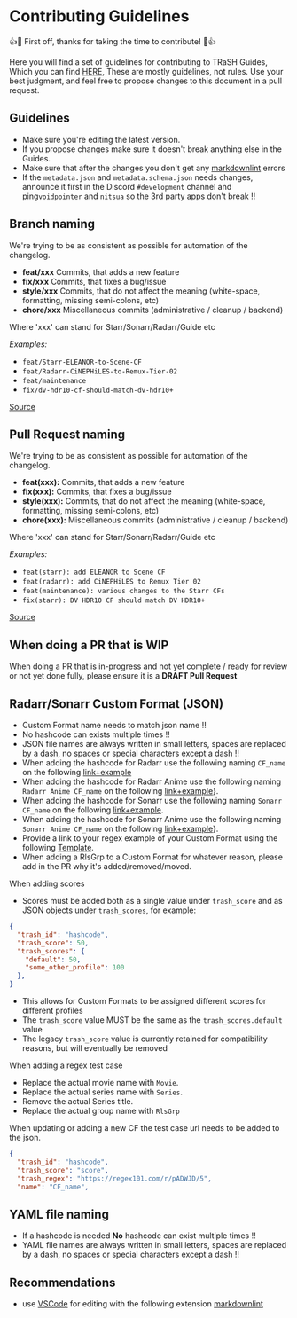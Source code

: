 # Contributing Guidelines

👍🎉 First off, thanks for taking the time to contribute! 🎉👍

Here you will find a set of guidelines for contributing to TRaSH Guides, Which you can find [HERE](https://trash-guides.info/),
These are mostly guidelines, not rules. Use your best judgment, and feel free to propose changes to this document in a pull request.

## Guidelines

- Make sure you're editing the latest version.
- If you propose changes make sure it doesn't break anything else in the Guides.
- Make sure that after the changes you don't get any [markdownlint](https://github.com/markdownlint/markdownlint/blob/master/docs/RULES.md) errors
- If the `metadata.json` and `metadata.schema.json` needs changes, announce it first in the Discord `#development` channel and ping`voidpointer` and `nitsua` so the 3rd party apps don't break :bangbang:

## Branch naming

We're trying to be as consistent as possible for automation of the changelog.

- **feat/xxx** Commits, that adds a new feature
- **fix/xxx**  Commits, that fixes a bug/issue
- **style/xxx** Commits, that do not affect the meaning (white-space, formatting, missing semi-colons, etc)
- **chore/xxx** Miscellaneous commits (administrative / cleanup / backend)

Where 'xxx' can stand for Starr/Sonarr/Radarr/Guide etc

*Examples:*

- `feat/Starr-ELEANOR-to-Scene-CF`
- `feat/Radarr-CiNEPHiLES-to-Remux-Tier-02`
- `feat/maintenance`
- `fix/dv-hdr10-cf-should-match-dv-hdr10+`

[Source](https://gist.github.com/qoomon/5dfcdf8eec66a051ecd85625518cfd13#types)

## Pull Request naming

We're trying to be as consistent as possible for automation of the changelog.

- **feat(xxx):** Commits, that adds a new feature
- **fix(xxx):**  Commits, that fixes a bug/issue
- **style(xxx):** Commits, that do not affect the meaning (white-space, formatting, missing semi-colons, etc)
- **chore(xxx):** Miscellaneous commits (administrative / cleanup / backend)

Where 'xxx' can stand for Starr/Sonarr/Radarr/Guide etc

*Examples:*

- `feat(starr): add ELEANOR to Scene CF`
- `feat(radarr): add CiNEPHiLES to Remux Tier 02`
- `feat(maintenance): various changes to the Starr CFs`
- `fix(starr): DV HDR10 CF should match DV HDR10+`

[Source](https://gist.github.com/qoomon/5dfcdf8eec66a051ecd85625518cfd13#types)

## When doing a PR that is WIP

When doing a PR that is in-progress and not yet complete / ready for review or not yet done fully, please ensure it is a **DRAFT Pull Request**

## Radarr/Sonarr Custom Format (JSON)

- Custom Format name needs to match json name :bangbang:
- No hashcode can exists multiple times :bangbang:
- JSON file names are always written in small letters, spaces are replaced by a dash, no spaces or special characters except a dash :bangbang:
- When adding the hashcode for Radarr use the following naming `CF_name` on the following [link+example](https://md5.gromweb.com/?string=BR-DISK)
- When adding the hashcode for Radarr Anime use the following naming `Radarr Anime CF_name` on the following [link+example](https://md5.gromweb.com/?string=Radarr+Anime+BR-DISK)}.
- When adding the hashcode for Sonarr use the following naming `Sonarr CF_name` on the following [link+example](https://md5.gromweb.com/?string=Sonarr+BR-DISK).
- When adding the hashcode for Sonarr Anime use the following naming `Sonarr Anime CF_name` on the following [link+example](https://md5.gromweb.com/?string=Sonarr+Anime+BR-DISK)}.
- Provide a link to your regex example of your Custom Format using the following [Template](https://regex101.com/r/4DypIW/1).
- When adding a RlsGrp to a Custom Format for whatever reason, please add in the PR why it's added/removed/moved.

When adding scores

- Scores must be added both as a single value under `trash_score` and as JSON objects under `trash_scores`, for example:

```json
{
  "trash_id": "hashcode",
  "trash_score": 50,
  "trash_scores": {
    "default": 50,
    "some_other_profile": 100
  },
}
```

- This allows for Custom Formats to be assigned different scores for different profiles
- The `trash_score` value MUST be the same as the `trash_scores.default` value
- The legacy `trash_score` value is currently retained for compatibility reasons, but will eventually be removed

When adding a regex test case

- Replace the actual movie name with `Movie`.
- Replace the actual series name with `Series`.
- Remove the actual Series title.
- Replace the actual group name with `RlsGrp`

When updating or adding a new CF the test case url needs to be added to the json.

```json
{
  "trash_id": "hashcode",
  "trash_score": "score",
  "trash_regex": "https://regex101.com/r/pADWJD/5",
  "name": "CF_name",
```

## YAML file naming

- If a hashcode is needed **No** hashcode can exist multiple times :bangbang:
- YAML file names are always written in small letters, spaces are replaced by a dash, no spaces or special characters except a dash :bangbang:

## Recommendations

- use [VSCode](https://code.visualstudio.com/) for editing with the following extension [markdownlint](https://marketplace.visualstudio.com/items?itemName=DavidAnson.vscode-markdownlint)
